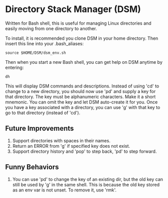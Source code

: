 # Directory Stack Manager (DSM)

Written for Bash shell, this is useful for managing Linux
directories and easily moving from one directory to another.

To install, it is recommended you clone DSM in your home
directory. Then insert this line into your .bash_aliases:

    source $HOME/DSM/dsm_env.sh

Then when you start a new Bash shell, you can get help on
DSM anytime by entering:

    dh

This will display DSM commands and descriptions. Instead
of using 'cd' to change to a new directory, you should now
use 'pd' and supply a key for that directory. The key
must be alphanumeric characters. Make it a short
mnemonic. You can omit the key and let DSM auto-create
it for you. Once you have a key associated with a
directory, you can use 'g' with that key to go to that
directory (instead of 'cd').

## Future Improvements

1. Support directories with spaces in their names.
2. Return an ERROR from 'g' if specified key does not exist.
3. Support directory history and 'pop' to step back, 'pd' to step forward.

## Funny Behaviors

1. You can use 'pd' to change the key of an existing dir, but the old key can still be used by 'g' in the same shell. This is because the old key stored as an env var is not unset. To remove it, use 'rmk'.

